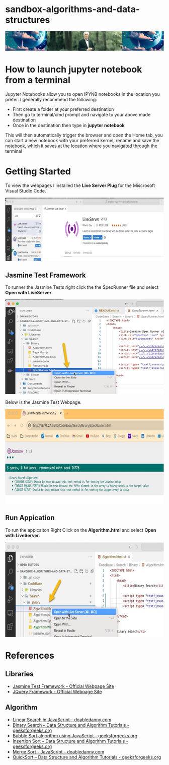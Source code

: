 # sandbox-algorithms-and-data-structures

<img src="https://github.com/churchofscyence/resources/blob/main/banners/banner-thomas-edison.png" alt="Thomas Edison">

# How to launch jupyter notebook from a terminal

Jupyter Notebooks allow you to open IPYNB notebooks in the location you prefer. I generally recommend the following:     

* First create a folder at your preferred destination      
* Then go to terminal/cmd prompt and navigate to your above made destination      
* Once in the destination then type in **jupyter notebook**     

This will then automatically trigger the browser and open the Home tab, you can start a new notebook with your preferred kernel, rename and save the notebook, which it saves at the location where you navigated through the terminal

# Getting Started

To view the webpages I installed the **Live Server Plug** for the Miscrosoft Visual Studio Code.  

<img src="README/LiveServerPlugin.jpg" alt="Live Server Plugin" width="800" height="200">

## Jasmine Test Framework

To runner the Jasmine Tests right click the the SpecRunner file and select **Open with LiveServer**.

<img src="README/SpecRunner.jpg" alt="The Jasmine Spec Runner" width="630" height="300">

Below is the Jasmine Test Webpage.

<img src="README/JasmineTest.jpg" alt="Jasmine Test Framework" width="590" height="300">

## Run Appication

To run the applcaiton Right Click on the **Algorithm.html** and select **Open with LiveServer**.

<img src="README/PageWeb.jpg" alt="Applcation Webpage" width="590" height="300">

# References
## Libraries
* [Jasmine Test Framework - Official Webpage Site](https://jasmine.github.io/)
* [JQuery Framework - Official Webpage Site](https://jquery.com/)

## Algorithm
* [Linear Search in JavaScript - doabledanny.com](https://www.doabledanny.com/linear-search-in-javascript)
* [Binary Search – Data Structure and Algorithm Tutorials - geeksforgeeks.org](https://www.geeksforgeeks.org/binary-search/)
* [Bubble Sort algorithm using JavaScript - geeksforgeeks.org](https://www.geeksforgeeks.org/bubble-sort-algorithms-by-using-javascript/)
* [Insertion Sort – Data Structure and Algorithm Tutorials - geeksforgeeks.org](https://www.geeksforgeeks.org/insertion-sort/)
* [Merge Sort - JavaScript - doabledanny.com](https://www.doabledanny.com/merge-sort-javascript)
* [QuickSort – Data Structure and Algorithm Tutorials - geeksforgeeks.org](https://www.geeksforgeeks.org/quick-sort/)
